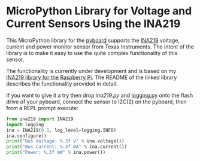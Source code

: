 # MicroPython Library for Voltage and Current Sensors Using the INA219

This MicroPython library for the [pyboard](https://store.micropython.org/#/store)
supports the [INA219](http://www.ti.com/lit/ds/symlink/ina219.pdf)
voltage, current and power monitor sensor from Texas Instruments. The intent of the library
is to make it easy to use the quite complex functionality of this sensor.

The functionality is currently under development and is based on my [INA219 library for the Raspberry Pi](https://github.com/chrisb2/pi_ina219). The README of the linked library describes
the functionality provided in detail.

If you want to give it a try then drop _ina219.py_ and [logging.py](https://github.com/micropython/micropython-lib/blob/master/logging/logging.py)
onto the flash drive of your pyboard, connect the sensor to I2C(2) on the pyboard,
then from a REPL prompt execute:

```python
from ina219 import INA219
import logging
ina = INA219(0.1, log_level=logging.INFO)
ina.configure()
print("Bus Voltage: %.3f V" % ina.voltage())
print("Bus Current: %.3f mA" % ina.current())
print("Power: %.3f mW" % ina.power())
```
